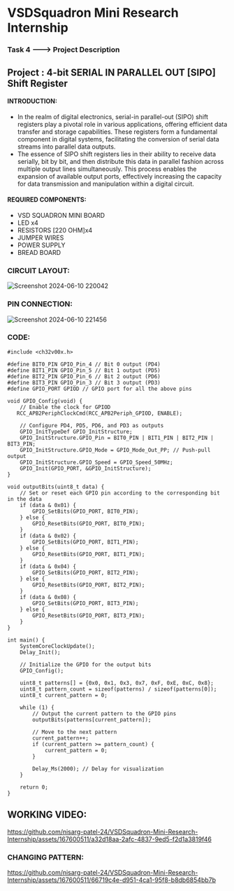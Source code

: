 # VSDSquadron Mini Research Internship
###   Task 4 ---> Project Description
## Project : 4-bit SERIAL IN PARALLEL OUT [SIPO] Shift Register
#### INTRODUCTION:
* In the realm of digital electronics, serial-in parallel-out (SIPO) shift registers play a pivotal role in various applications, offering efficient data transfer and storage capabilities. These registers form a fundamental component in digital systems, facilitating the conversion of serial data streams into parallel data outputs.<br/>
* The essence of SIPO shift registers lies in their ability to receive data serially, bit by bit, and then distribute this data in parallel fashion across multiple output lines simultaneously. This process enables the expansion of available output ports, effectively increasing the capacity for data transmission and manipulation within a digital circuit.<br/>
#### REQUIRED COMPONENTS:
* VSD SQUADRON MINI BOARD
* LED x4
* RESISTORS [220 OHM]x4
* JUMPER WIRES
* POWER SUPPLY
* BREAD BOARD

### CIRCUIT LAYOUT:
![Screenshot 2024-06-10 220042](https://github.com/nisarg-patel-24/VSDSquadron-Mini-Research-Internship/assets/167600511/cb23df9c-b5ae-4f2c-95fb-bda51a24a965)
<br/>
### PIN CONNECTION:
![Screenshot 2024-06-10 221456](https://github.com/nisarg-patel-24/VSDSquadron-Mini-Research-Internship/assets/167600511/36d09db8-7885-4863-a484-1b818049f253)
<br/>
### CODE:
```
#include <ch32v00x.h>

#define BIT0_PIN GPIO_Pin_4 // Bit 0 output (PD4)
#define BIT1_PIN GPIO_Pin_5 // Bit 1 output (PD5)
#define BIT2_PIN GPIO_Pin_6 // Bit 2 output (PD6)
#define BIT3_PIN GPIO_Pin_3 // Bit 3 output (PD3)
#define GPIO_PORT GPIOD // GPIO port for all the above pins

void GPIO_Config(void) {
    // Enable the clock for GPIOD
   RCC_APB2PeriphClockCmd(RCC_APB2Periph_GPIOD, ENABLE);

    // Configure PD4, PD5, PD6, and PD3 as outputs
    GPIO_InitTypeDef GPIO_InitStructure;
    GPIO_InitStructure.GPIO_Pin = BIT0_PIN | BIT1_PIN | BIT2_PIN | BIT3_PIN;
    GPIO_InitStructure.GPIO_Mode = GPIO_Mode_Out_PP; // Push-pull output
    GPIO_InitStructure.GPIO_Speed = GPIO_Speed_50MHz;
    GPIO_Init(GPIO_PORT, &GPIO_InitStructure);
}

void outputBits(uint8_t data) {
    // Set or reset each GPIO pin according to the corresponding bit in the data
    if (data & 0x01) {
        GPIO_SetBits(GPIO_PORT, BIT0_PIN);
    } else {
        GPIO_ResetBits(GPIO_PORT, BIT0_PIN);
    }
    if (data & 0x02) {
        GPIO_SetBits(GPIO_PORT, BIT1_PIN);
    } else {
        GPIO_ResetBits(GPIO_PORT, BIT1_PIN);
    }
    if (data & 0x04) {
        GPIO_SetBits(GPIO_PORT, BIT2_PIN);
    } else {
        GPIO_ResetBits(GPIO_PORT, BIT2_PIN);
    }
    if (data & 0x08) {
        GPIO_SetBits(GPIO_PORT, BIT3_PIN);
    } else {
        GPIO_ResetBits(GPIO_PORT, BIT3_PIN);
    }
}

int main() {
    SystemCoreClockUpdate();
    Delay_Init();

    // Initialize the GPIO for the output bits
    GPIO_Config();

    uint8_t patterns[] = {0x0, 0x1, 0x3, 0x7, 0xF, 0xE, 0xC, 0x8};
    uint8_t pattern_count = sizeof(patterns) / sizeof(patterns[0]);
    uint8_t current_pattern = 0;

    while (1) {
        // Output the current pattern to the GPIO pins
        outputBits(patterns[current_pattern]);

        // Move to the next pattern
        current_pattern++;
        if (current_pattern >= pattern_count) {
            current_pattern = 0;
        }

        Delay_Ms(2000); // Delay for visualization
    }

    return 0;
}
```

## WORKING VIDEO:

https://github.com/nisarg-patel-24/VSDSquadron-Mini-Research-Internship/assets/167600511/a32d18aa-2afc-4837-9ed5-f2d1a3819f46

### CHANGING PATTERN:

https://github.com/nisarg-patel-24/VSDSquadron-Mini-Research-Internship/assets/167600511/66719c4e-d951-4ca1-95f8-b8db6854bb7b


